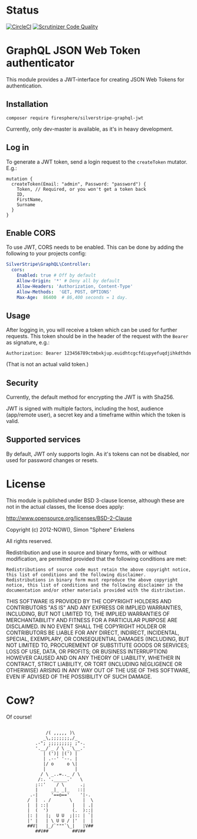 # Status

[![CircleCI](https://circleci.com/gh/Firesphere/silverstripe-graphql-jwt/tree/master.svg?style=svg)](https://circleci.com/gh/Firesphere/silverstripe-graphql-jwt/tree/master)
[![Scrutinizer Code Quality](https://scrutinizer-ci.com/g/Firesphere/silverstripe-graphql-jwt/badges/quality-score.png?b=master)](https://scrutinizer-ci.com/g/Firesphere/silverstripe-graphql-jwt/?branch=master)


# GraphQL JSON Web Token authenticator

This module provides a JWT-interface for creating JSON Web Tokens for authentication.

## Installation

`composer require firesphere/silverstripe-graphql-jwt`

Currently, only dev-master is available, as it's in heavy development.

## Log in

To generate a JWT token, send a login request to the `createToken` mutator. E.g.:
```
mutation {
  createToken(Email: "admin", Password: "password") {
    Token, // Required, or you won't get a token back
    ID,
    FirstName,
    Surname
  }
}
```

## Enable CORS

To use JWT, CORS needs to be enabled. This can be done by adding the following to your projects config:

```yaml
SilverStripe\GraphQL\Controller:
  cors:
    Enabled: true # Off by default
    Allow-Origin: '*' # Deny all by default
    Allow-Headers: 'Authorization, Content-Type'
    Allow-Methods:  'GET, POST, OPTIONS'
    Max-Age:  86400  # 86,400 seconds = 1 day.
```

## Usage

After logging in, you will receive a token which can be used for further requests. This token should be in the header of the request with the `Bearer` as signature, e.g.:
```
Authorization: Bearer 123456789ctmbxkjup.euidhtcgcfdiupyefuqdjihkdthdn
```
(That is not an actual valid token.)

## Security

Currently, the default method for encrypting the JWT is with Sha256.

JWT is signed with multiple factors, including the host, audience (app/remote user), a secret key and a timeframe within which the token is valid.

## Supported services

By default, JWT only supports login. As it's tokens can not be disabled, nor used for password changes or resets.

# License

This module is published under BSD 3-clause license, although these are not in the actual classes, the license does apply:

http://www.opensource.org/licenses/BSD-2-Clause

Copyright (c) 2012-NOW(), Simon "Sphere" Erkelens

All rights reserved.

Redistribution and use in source and binary forms, with or without modification, are permitted provided that the following conditions are met:

    Redistributions of source code must retain the above copyright notice, this list of conditions and the following disclaimer.
    Redistributions in binary form must reproduce the above copyright notice, this list of conditions and the following disclaimer in the documentation and/or other materials provided with the distribution.

THIS SOFTWARE IS PROVIDED BY THE COPYRIGHT HOLDERS AND CONTRIBUTORS "AS IS" AND ANY EXPRESS OR IMPLIED WARRANTIES, INCLUDING, BUT NOT LIMITED TO, THE IMPLIED WARRANTIES OF MERCHANTABILITY AND FITNESS FOR A PARTICULAR PURPOSE ARE DISCLAIMED. IN NO EVENT SHALL THE COPYRIGHT HOLDER OR CONTRIBUTORS BE LIABLE FOR ANY DIRECT, INDIRECT, INCIDENTAL, SPECIAL, EXEMPLARY, OR CONSEQUENTIAL DAMAGES (INCLUDING, BUT NOT LIMITED TO, PROCUREMENT OF SUBSTITUTE GOODS OR SERVICES; LOSS OF USE, DATA, OR PROFITS; OR BUSINESS INTERRUPTION) HOWEVER CAUSED AND ON ANY THEORY OF LIABILITY, WHETHER IN CONTRACT, STRICT LIABILITY, OR TORT (INCLUDING NEGLIGENCE OR OTHERWISE) ARISING IN ANY WAY OUT OF THE USE OF THIS SOFTWARE, EVEN IF ADVISED OF THE POSSIBILITY OF SUCH DAMAGE.


# Cow?

Of course!
```

               /( ,,,,, )\
              _\,;;;;;;;,/_
           .-"; ;;;;;;;;; ;"-.
           '.__/`_ / \ _`\__.'
              | (')| |(') |
              | .--' '--. |
              |/ o     o \|
              |           |
             / \ _..=.._ / \
            /:. '._____.'   \
           ;::'    / \      .;
           |     _|_ _|_   ::|
         .-|     '==o=='    '|-.
        /  |  . /       \    |  \
        |  | ::|         |   | .|
        |  (  ')         (.  )::|
        |: |   |;  U U  ;|:: | `|
        |' |   | \ U U / |'  |  |
        ##V|   |_/`"""`\_|   |V##
           ##V##         ##V##
```
